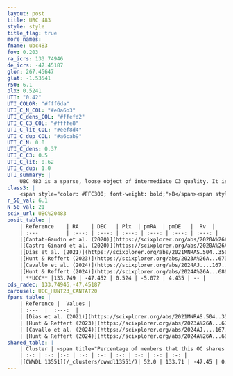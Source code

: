 ```yaml
---
layout: post
title: UBC 483
style: style
title_flag: true
more_names: 
fname: ubc483
fov: 0.203
ra_icrs: 133.74946
de_icrs: -47.45187
glon: 267.45647
glat: -1.53541
r50: 6.1
plx: 0.5241
UTI: "0.42"
UTI_COLOR: "#fff6da"
UTI_C_N_COL: "#e0a6b3"
UTI_C_dens_COL: "#ffefd2"
UTI_C_C3_COL: "#ffffe8"
UTI_C_lit_COL: "#eef8d4"
UTI_C_dup_COL: "#a6cab9"
UTI_C_N: 0.0
UTI_C_dens: 0.37
UTI_C_C3: 0.5
UTI_C_lit: 0.62
UTI_C_dup: 1.0
UTI_summary: |
    UBC 483 is a sparse, loose object of intermediate C3 quality. It is moderately studied in the literature. This object shares a significant percentage of members with a later reported entry.<br><br><span style="color: #99180f; font-weight: bold;">Warning: </span>contains less than 25 stars with <i>P>0.5</i> estimated.
class3: |
    <span style="color: #FFC300; font-weight: bold;">B</span><span style="color: #FFC300; font-weight: bold;">B</span>
r_50_val: 6.1
N_50_val: 21
scix_url: UBC%20483
posit_table: |
    | Reference    | RA    | DEC   | Plx  | pmRA  | pmDE   |  Rv  |
    | :---         | :---: | :---: | :---: | :---: | :---: | :---: |
    |[Cantat-Gaudin et al. (2020)](https://scixplorer.org/abs/2020A%26A...640A...1C) | 133.744 | -47.42 | 0.521 | -5.074 | 4.415 | -- |
    |[Castro-Ginard et al. (2020)](https://scixplorer.org/abs/2020A%26A...635A..45C) | 133.741 | -47.427 | 0.522 | -5.073 | 4.424 | -- |
    |[Dias et al. (2021)](https://scixplorer.org/abs/2021MNRAS.504..356D) | 133.736 | -47.439 | 0.512 | -5.11 | 4.425 | -- |
    |[Hunt & Reffert (2023)](https://scixplorer.org/abs/2023A%26A...673A.114H) | 133.752 | -47.416 | 0.506 | -5.076 | 4.474 | -- |
    |[Cavallo et al. (2024)](https://scixplorer.org/abs/2024AJ....167...12C) | 133.737 | -47.438 | 0.508 | -- | -- | -- |
    |[Hunt & Reffert (2024)](https://scixplorer.org/abs/2024A%26A...686A..42H) | 133.752 | -47.416 | 0.506 | -5.076 | 4.474 | -- |
    | **UCC** |133.749 | -47.452 | 0.524 | -5.072 | 4.435 | -- | 
cds_radec: 133.74946,-47.45187
carousel: UCC_HUNT23_CANTAT20
fpars_table: |
    | Reference |  Values |
    | :---  |  :---:  |
    | [Dias et al. (2021)](https://scixplorer.org/abs/2021MNRAS.504..356D) | `Av=1.979, Dist=1877, logage=7.515, [Fe/H]=0.125` |
    | [Hunt & Reffert (2023)](https://scixplorer.org/abs/2023A%26A...673A.114H) | `AV50=2.146, diffAV50=1.479, MOD50=11.347, logAge50=7.294` |
    | [Cavallo et al. (2024)](https://scixplorer.org/abs/2024AJ....167...12C) | `AV50=1.91, dMod50=11.52, logAge50=7.37, [Fe/H]50=0.19` |
    | [Hunt & Reffert (2024)](https://scixplorer.org/abs/2024A%26A...686A..42H) | `MassJ=157.489` |
shared_table: |
    | Cluster | <span title="Percentage of members that this OC shares with the ones listed">%</span>   | RA   | DEC   | Plx   | pmRA  | pmDE  | Rv | UTI |
    | :-: | :-: |:-: | :-: | :-: | :-: | :-: | :-: | :-: |
    |[CWWDL 13551](/_clusters/cwwdl13551/)| 52.0 | 133.71 | -47.45 | 0.49 | -5.05 | 4.43 | -- |0.07 |
---
```

